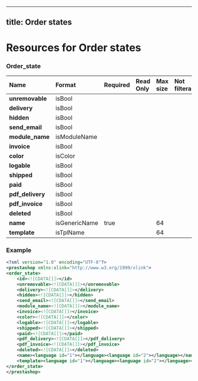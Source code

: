 
---
title: Order states
---

# Resources for Order states


### Order_state

|       Name       |    Format     | Required | Read Only | Max size | Not filterable | Description |
| :--------------- | :------------ | :------- | :-------- | :------- | :------------- | :---------- |
| **unremovable**  | isBool        |          |           |          |                |             |
| **delivery**     | isBool        |          |           |          |                |             |
| **hidden**       | isBool        |          |           |          |                |             |
| **send_email**   | isBool        |          |           |          |                |             |
| **module_name**  | isModuleName  |          |           |          |                |             |
| **invoice**      | isBool        |          |           |          |                |             |
| **color**        | isColor       |          |           |          |                |             |
| **logable**      | isBool        |          |           |          |                |             |
| **shipped**      | isBool        |          |           |          |                |             |
| **paid**         | isBool        |          |           |          |                |             |
| **pdf_delivery** | isBool        |          |           |          |                |             |
| **pdf_invoice**  | isBool        |          |           |          |                |             |
| **deleted**      | isBool        |          |           |          |                |             |
| **name**         | isGenericName | true     |           | 64       |                |             |
| **template**     | isTplName     |          |           | 64       |                |             |


### Example

```xml
<?xml version="1.0" encoding="UTF-8"?>
<prestashop xmlns:xlink="http://www.w3.org/1999/xlink">
<order_state>
	<id><![CDATA[]]></id>
	<unremovable><![CDATA[]]></unremovable>
	<delivery><![CDATA[]]></delivery>
	<hidden><![CDATA[]]></hidden>
	<send_email><![CDATA[]]></send_email>
	<module_name><![CDATA[]]></module_name>
	<invoice><![CDATA[]]></invoice>
	<color><![CDATA[]]></color>
	<logable><![CDATA[]]></logable>
	<shipped><![CDATA[]]></shipped>
	<paid><![CDATA[]]></paid>
	<pdf_delivery><![CDATA[]]></pdf_delivery>
	<pdf_invoice><![CDATA[]]></pdf_invoice>
	<deleted><![CDATA[]]></deleted>
	<name><language id="1"></language><language id="2"></language></name>
	<template><language id="1"></language><language id="2"></language></template>
</order_state>
</prestashop>

```

